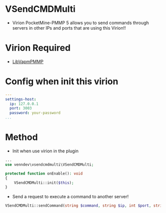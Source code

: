 # VSendCMDMulti
- Virion PocketMine-PMMP 5 allows you to send commands through servers in other IPs and ports that are using this Virion!!

# Virion Required
- [LibVapmPMMP](https://github.com/VennDev/LibVapmPMMP)

# Config when init this virion
```yml
---
settings-host:
  ip: 127.0.0.1
  port: 3003
  password: your-password
...
```

# Method
- Init when use virion in the plugin
```php
...
use venndev\vsendcmdmulti\VSendCMDMulti;

protected function onEnable(): void
{
    VSendCMDMulti::init($this);
}
```
- Send a request to execute a command to another server!
```php
VSendCMDMulti::sendCommand(string $command, string $ip, int $port, string $password);
```
